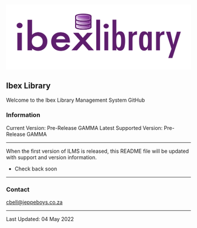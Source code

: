 ![Logo](MainLogo.png)
## Ibex Library
Welcome to the Ibex Library Management System GitHub
### Information 
Current Version: Pre-Release GAMMA 
Latest Supported Version: Pre-Release GAMMA 
***
When the first version of ILMS is released, this README file will be updated with 
support and version information. 
- Check back soon
***
### Contact 
cbell@jeppeboys.co.za
***
Last Updated: 04 May 2022
